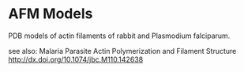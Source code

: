 AFM Models
==========

PDB models of actin filaments of rabbit and Plasmodium falciparum.

see also:
Malaria Parasite Actin Polymerization and Filament Structure
http://dx.doi.org/10.1074/jbc.M110.142638
